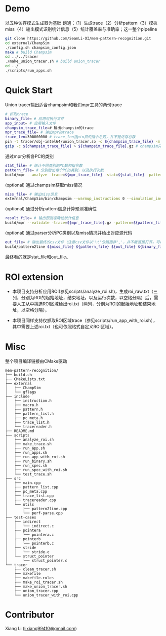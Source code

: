 # Demo

以五种访存模式生成器为基础
跑通：（1）生成trace（2）分析pattern（3）模拟miss（4）输出模式识别统计信息（5）统计覆盖率与准确率；这一整个pipeline
```bash
git clone https://github.com/SeanLi-OI/mem-pattern-recognition.git
cd external/ChampSim
./config.sh champsim_config.json
make # build Champsim
cd ../../tracer
./make_union_tracer.sh # build union_tracer
cd ../
./scripts/run_apps.sh
```

# Quick Start

Union tracer输出适合champsim和我们mpr工具的两份trace
```bash
# 抓取trace
binary_file= # 应用可执行文件
app_input= # 应用输入文件
champsim_trace_file=# 输出champsim的trace
mpr_trace_file= # 输出mpr的trace
trace_len=300000000 # trace_len指pin抓的指令总数，并不是访存总数
pin -t tracer/obj-intel64/union_tracer.so -o ${champsim_trace_file} -m ${mpr_trace_file} -t ${trace_len} -- ${binary_file} <${app_input}
gzip -c ${champsim_trace_file} > ${champsim_trace_file}.gz # champsim只支持gz/xz压缩文件
```

通过mpr分析各PC的类别
```bash
stat_file= # 统计不同类别的PC数和指令数
pattern_file= # 分别给出每个PC的类别，以及执行次数
build/mpr --analyze -trace=${mpr_trace_file} -stat=${stat_file} -pattern=${pattern_file} 2>${result_dir}/${app}/mpr_err.txt
```

(optional) 通过champsim获取miss情况
```bash
miss_file= # 输出miss信息
external/ChampSim/bin/champsim --warmup_instructions 0 --simulation_instructions ${trace_len} ${champsim_trace_file} 2>${miss_file}
```

(optional) 通过分析pattern信息计算预测准确性
```bash
result_file= # 输出预测准确性统计信息
build/mpr --validate -trace=${mpr_trace_file}.gz -pattern=${pattern_file} -result=${result_file} 2>${result_dir}/${app}/valid_err.txt
```

(optional) 通过parser分析PC类别以及miss情况并给出对应源代码
```bash
out_file= # 输出最终的csv文件（注意csv文件以'\t'分隔而非','，并不能直接打开，可以拷贝到excel，再进行分列）
build/pattern2line ${miss_file} ${pattern_file} ${out_file} ${binary_file} 2>err.txt
```

最终看的就是stat_file和out_file。

# ROI extension
* 本项目支持分析应用ROI(参见scripts/analyze_roi.sh)，生成roi_raw.txt（三列，分别为ROI的起始地址，结束地址，以及运行次数，以空格分隔）后，需要人工从中挑选ROI区域给出roi.txt（两列，分别为ROI的起始地址和结束地址，以空格分隔）。

* 本项目同样支持仅抓取ROI区域trace（参见scripts/run_app_with_roi.sh），其中需要上述roi.txt（也可依照格式自定义ROI区域）。



# Misc

整个项目编译链接由CMake驱动
```
mem-pattern-recognition/
├── build.sh
├── CMakeLists.txt
├── external
│   ├── ChampSim
│   └── gflags
├── include
│   ├── instruction.h
│   ├── macro.h
│   ├── pattern.h
│   ├── pattern_list.h
│   ├── pc_meta.h
│   ├── trace_list.h
│   └── tracereader.h
├── README.md
├── scripts
│   ├── analyze_roi.sh
│   ├── make_trace.sh
│   ├── run_app.sh
│   ├── run_apps.sh
│   ├── run_app_with_roi.sh
│   ├── run_binary.sh
│   ├── run_spec.sh
│   ├── run_spec_with_roi.sh
│   └── test_trace.sh
├── src
│   ├── main.cpp
│   ├── pattern_list.cpp
│   ├── pc_meta.cpp
│   ├── trace_list.cpp
│   ├── tracereader.cpp
│   └── utils
│       ├── pattern2line.cpp
│       └── perf-parse.cpp
├── test-cases
│   ├── indirect
│   │   └── indirect.c
│   ├── pointera
│   │   └── pointera.c
│   ├── pointerb
│   │   └── pointerb.c
│   ├── stride
│   │   └── stride.c
│   └── struct_pointer
│       └── struct_pointer.c
└── tracer
    ├── clean_tracer.sh
    ├── makefile
    ├── makefile.rules
    ├── make_roi_tracer.sh
    ├── make_union_tracer.sh
    ├── union_tracer.cpp
    └── union_tracer_with_roi.cpp
```

# Contributor

Xiang Li (lixiang99410@gmail.com)
